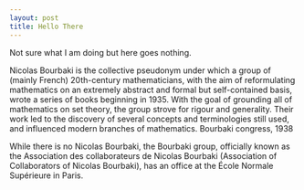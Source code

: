 ```yaml
---
layout: post
title: Hello There
---
```

Not sure what I am doing but here goes nothing.

Nicolas Bourbaki is the collective pseudonym under which a group of (mainly French) 20th-century mathematicians, with the aim of reformulating mathematics on an extremely abstract and formal but self-contained basis, wrote a series of books beginning in 1935. With the goal of grounding all of mathematics on set theory, the group strove for rigour and generality. Their work led to the discovery of several concepts and terminologies still used, and influenced modern branches of mathematics.
Bourbaki congress, 1938

While there is no Nicolas Bourbaki, the Bourbaki group, officially known as the Association des collaborateurs de Nicolas Bourbaki (Association of Collaborators of Nicolas Bourbaki), has an office at the École Normale Supérieure in Paris.
